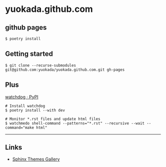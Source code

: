# yuokada.github.com

## github pages

```shell
$ poetry install
```

## Getting started

```
$ git clone --recurse-submodules git@github.com:yuokada/yuokada.github.com.git gh-pages
```

## Plus

[watchdog · PyPI](https://pypi.org/project/watchdog/)

```
# Install watchdog
$ poetry install --with dev

# Monitor *.rst files and update html files
$ watchmedo shell-command --patterns="*.rst" --recursive --wait --command="make html"
```

--------

## Links

- [Sphinx Themes Gallery](https://sphinx-themes.org/)
